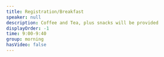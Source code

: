 ```yaml
---
title: Registration/Breakfast
speaker: null
description: Coffee and Tea, plus snacks will be provided
displayOrder: -1
time: 9:00-9:40
group: morning
hasVideo: false
---
```


